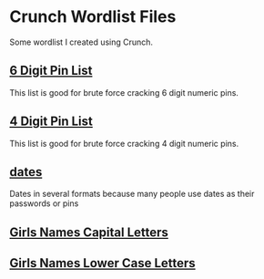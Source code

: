 # Crunch Wordlist Files

Some wordlist I created using Crunch. 

## [6 Digit Pin List](https://github.com/LinuxPhreak/crunch-wordlist/blob/master/6-digit-pin-list.txt)
This list is good for brute force cracking 6 digit numeric pins.

## [4 Digit Pin List](https://github.com/LinuxPhreak/crunch-wordlist/blob/master/4-digit-pin-list.txt)
This list is good for brute force cracking 4 digit numeric pins.

## [dates](https://github.com/LinuxPhreak/crunch-wordlist/tree/master/dates)
Dates in several formats because many people use dates as their passwords or pins

## [Girls Names Capital Letters](https://github.com/LinuxPhreak/crunch-wordlist/blob/master/itsagirl-caps.txt.gz)

## [Girls Names Lower Case Letters](https://github.com/LinuxPhreak/crunch-wordlist/blob/master/itsagirl.txt.gz)